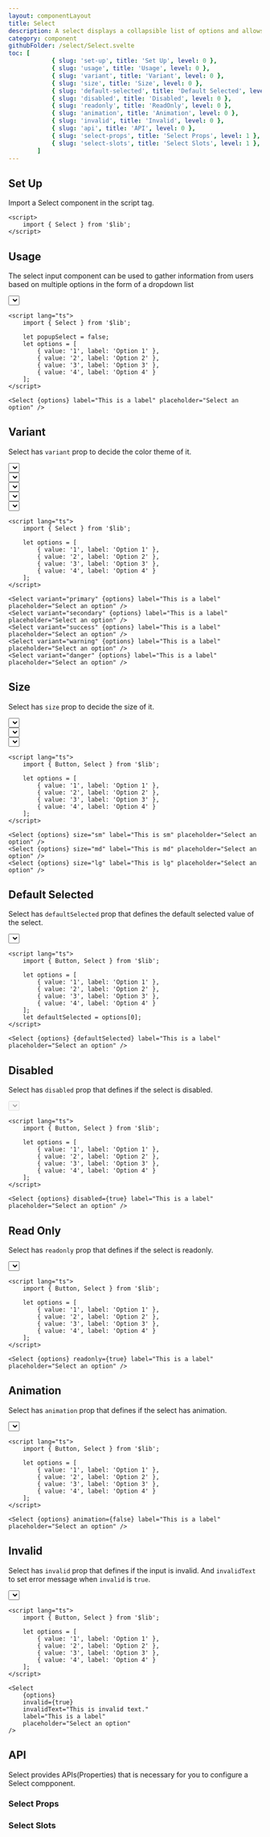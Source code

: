 ```yaml
---
layout: componentLayout
title: Select
description: A select displays a collapsible list of options and allows a user to select one or more of them.
category: component
githubFolder: /select/Select.svelte
toc: [
			{ slug: 'set-up', title: 'Set Up', level: 0 },
			{ slug: 'usage', title: 'Usage', level: 0 },
			{ slug: 'variant', title: 'Variant', level: 0 },
			{ slug: 'size', title: 'Size', level: 0 },
			{ slug: 'default-selected', title: 'Default Selected', level: 0 },
			{ slug: 'disabled', title: 'Disabled', level: 0 },
			{ slug: 'readonly', title: 'ReadOnly', level: 0 },
			{ slug: 'animation', title: 'Animation', level: 0 },
			{ slug: 'invalid', title: 'Invalid', level: 0 },
			{ slug: 'api', title: 'API', level: 0 },
			{ slug: 'select-props', title: 'Select Props', level: 1 },
			{ slug: 'select-slots', title: 'Select Slots', level: 1 },
		]
---
```


<script>
	import { Button, Select } from '$lib';
	import SlotTable from "../../../mdsvex/components/SlotTable.svelte"
	import PropertyTable from "../../../mdsvex/components/PropertyTable.svelte"
	import CodeBlockWrapper from "../../../mdsvex/components/CodeBlockWrapper.md"
	import * as Component from "../../../mdsvex/+layout.svelte"
	import { selectProps, selectSlots } from "./select-props.ts"

	let options = [
		{ value: '1', label: 'Option 1' },
		{ value: '2', label: 'Option 2' },
		{ value: '3', label: 'Option 3' },
		{ value: '4', label: 'Option 4' },
	]

	let defaultSelected = options[0]
</script>

## Set Up

Import a Select component in the script tag.

<CodeBlockWrapper>

```svelte
<script>
	import { Select } from '$lib';
</script>
```

</CodeBlockWrapper>

## Usage

The select input component can be used to gather information from users based on multiple options in the form of a dropdown list

<div class="w-[350px]">
	<Select {options} label='This is a label' placeholder='Select an option' />
</div>

<CodeBlockWrapper>

```svelte
<script lang="ts">
	import { Select } from '$lib';

	let popupSelect = false;
	let options = [
		{ value: '1', label: 'Option 1' },
		{ value: '2', label: 'Option 2' },
		{ value: '3', label: 'Option 3' },
		{ value: '4', label: 'Option 4' }
	];
</script>

<Select {options} label="This is a label" placeholder="Select an option" />
```

</CodeBlockWrapper>

## Variant

Select has `variant` prop to decide the color theme of it.

<div class="flex flex-col gap-4">
	<div class="w-[350px]">
		<Select variant="primary" {options} label="This is a label" placeholder="Select an option" />
	</div>
	<div class="w-[350px]">
		<Select variant="secondary" {options} label="This is a label" placeholder="Select an option" />
	</div>
	<div class="w-[350px]">
		<Select variant="success" {options} label="This is a label" placeholder="Select an option" />
	</div>
	<div class="w-[350px]">
		<Select variant="warning" {options} label="This is a label" placeholder="Select an option" />
	</div>
	<div class="w-[350px]">
		<Select variant="danger" {options} label="This is a label" placeholder="Select an option" />
	</div>
</div>

<CodeBlockWrapper>

```svelte
<script lang="ts">
	import { Select } from '$lib';

	let options = [
		{ value: '1', label: 'Option 1' },
		{ value: '2', label: 'Option 2' },
		{ value: '3', label: 'Option 3' },
		{ value: '4', label: 'Option 4' }
	];
</script>

<Select variant="primary" {options} label="This is a label" placeholder="Select an option" />
<Select variant="secondary" {options} label="This is a label" placeholder="Select an option" />
<Select variant="success" {options} label="This is a label" placeholder="Select an option" />
<Select variant="warning" {options} label="This is a label" placeholder="Select an option" />
<Select variant="danger" {options} label="This is a label" placeholder="Select an option" />
```

</CodeBlockWrapper>

## Size

Select has `size` prop to decide the size of it.

<div class="flex flex-row gap-4">
	<div class="w-[250px]">
		<Select {options} size="sm" label='This is sm' placeholder='Select an option' />
	</div>
	<div class="w-[250px]">
		<Select {options} size="md" label='This is md' placeholder='Select an option' />
	</div>
	<div class="w-[250px]">
		<Select {options} size="lg" label='This is lg' placeholder='Select an option' />
	</div>
</div>

<CodeBlockWrapper>

```svelte
<script lang="ts">
	import { Button, Select } from '$lib';

	let options = [
		{ value: '1', label: 'Option 1' },
		{ value: '2', label: 'Option 2' },
		{ value: '3', label: 'Option 3' },
		{ value: '4', label: 'Option 4' }
	];
</script>

<Select {options} size="sm" label="This is sm" placeholder="Select an option" />
<Select {options} size="md" label="This is md" placeholder="Select an option" />
<Select {options} size="lg" label="This is lg" placeholder="Select an option" />
```

</CodeBlockWrapper>

## Default Selected

Select has `defaultSelected` prop that defines the default selected value of the select.

<div class="w-[350px]">
	<Select {options} defaultSelected={defaultSelected} label='This is a label' placeholder='Select an option' />
</div>

<CodeBlockWrapper>

```svelte
<script lang="ts">
	import { Button, Select } from '$lib';

	let options = [
		{ value: '1', label: 'Option 1' },
		{ value: '2', label: 'Option 2' },
		{ value: '3', label: 'Option 3' },
		{ value: '4', label: 'Option 4' }
	];
	let defaultSelected = options[0];
</script>

<Select {options} {defaultSelected} label="This is a label" placeholder="Select an option" />
```

</CodeBlockWrapper>

## Disabled

Select has `disabled` prop that defines if the select is disabled.

<div class="w-[350px]">
	<Select {options} disabled label='This is a label' placeholder='Select an option' />
</div>

<CodeBlockWrapper>

```svelte
<script lang="ts">
	import { Button, Select } from '$lib';

	let options = [
		{ value: '1', label: 'Option 1' },
		{ value: '2', label: 'Option 2' },
		{ value: '3', label: 'Option 3' },
		{ value: '4', label: 'Option 4' }
	];
</script>

<Select {options} disabled={true} label="This is a label" placeholder="Select an option" />
```

</CodeBlockWrapper>

## Read Only

Select has `readonly` prop that defines if the select is readonly.

<div class="w-[350px]">
	<Select {options} readonly label='This is a label' placeholder='Select an option' />
</div>

<CodeBlockWrapper>

```svelte
<script lang="ts">
	import { Button, Select } from '$lib';

	let options = [
		{ value: '1', label: 'Option 1' },
		{ value: '2', label: 'Option 2' },
		{ value: '3', label: 'Option 3' },
		{ value: '4', label: 'Option 4' }
	];
</script>

<Select {options} readonly={true} label="This is a label" placeholder="Select an option" />
```

</CodeBlockWrapper>

## Animation

Select has `animation` prop that defines if the select has animation.

<div class="w-[350px]">
	<Select {options} animation={false} label='This is a label' placeholder='Select an option' />
</div>

<CodeBlockWrapper>

```svelte
<script lang="ts">
	import { Button, Select } from '$lib';

	let options = [
		{ value: '1', label: 'Option 1' },
		{ value: '2', label: 'Option 2' },
		{ value: '3', label: 'Option 3' },
		{ value: '4', label: 'Option 4' }
	];
</script>

<Select {options} animation={false} label="This is a label" placeholder="Select an option" />
```

</CodeBlockWrapper>

## Invalid

Select has `invalid` prop that defines if the input is invalid. And `invalidText` to set error message when `invalid` is `true`.

<div class="w-[350px]">
	<Select {options} invalid invalidText="This is invalid text." label='This is a label' placeholder='Select an option' />
</div>

<CodeBlockWrapper>

```svelte
<script lang="ts">
	import { Button, Select } from '$lib';

	let options = [
		{ value: '1', label: 'Option 1' },
		{ value: '2', label: 'Option 2' },
		{ value: '3', label: 'Option 3' },
		{ value: '4', label: 'Option 4' }
	];
</script>

<Select
	{options}
	invalid={true}
	invalidText="This is invalid text."
	label="This is a label"
	placeholder="Select an option"
/>
```

</CodeBlockWrapper>

## API

Select provides APIs(Properties) that is necessary for you to configure a Select compponent.

### Select Props

<PropertyTable properties={selectProps} />

### Select Slots

<SlotTable slots={selectSlots} />
